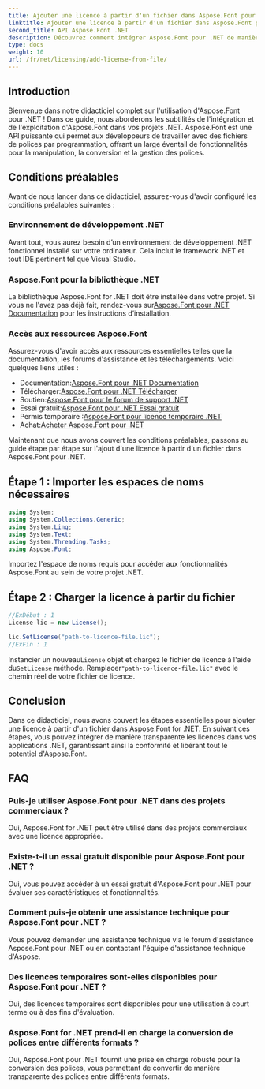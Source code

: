 ```yaml
---
title: Ajouter une licence à partir d'un fichier dans Aspose.Font pour .NET
linktitle: Ajouter une licence à partir d'un fichier dans Aspose.Font pour .NET
second_title: API Aspose.Font .NET
description: Découvrez comment intégrer Aspose.Font pour .NET de manière transparente dans vos projets grâce à notre didacticiel complet. Libérez tout le potentiel de la manipulation des polices.
type: docs
weight: 10
url: /fr/net/licensing/add-license-from-file/
---
```

## Introduction
Bienvenue dans notre didacticiel complet sur l'utilisation d'Aspose.Font pour .NET ! Dans ce guide, nous aborderons les subtilités de l'intégration et de l'exploitation d'Aspose.Font dans vos projets .NET. Aspose.Font est une API puissante qui permet aux développeurs de travailler avec des fichiers de polices par programmation, offrant un large éventail de fonctionnalités pour la manipulation, la conversion et la gestion des polices.
## Conditions préalables
Avant de nous lancer dans ce didacticiel, assurez-vous d'avoir configuré les conditions préalables suivantes :
### Environnement de développement .NET
Avant tout, vous aurez besoin d’un environnement de développement .NET fonctionnel installé sur votre ordinateur. Cela inclut le framework .NET et tout IDE pertinent tel que Visual Studio.
### Aspose.Font pour la bibliothèque .NET
 La bibliothèque Aspose.Font for .NET doit être installée dans votre projet. Si vous ne l'avez pas déjà fait, rendez-vous sur[Aspose.Font pour .NET Documentation](https://reference.aspose.com/font/net/) pour les instructions d’installation.
### Accès aux ressources Aspose.Font
Assurez-vous d'avoir accès aux ressources essentielles telles que la documentation, les forums d'assistance et les téléchargements. Voici quelques liens utiles :
-  Documentation:[Aspose.Font pour .NET Documentation](https://reference.aspose.com/font/net/)
-  Télécharger:[Aspose.Font pour .NET Télécharger](https://releases.aspose.com/font/net/)
-  Soutien:[Aspose.Font pour le forum de support .NET](https://forum.aspose.com/c/font/41)
-  Essai gratuit:[Aspose.Font pour .NET Essai gratuit](https://releases.aspose.com/)
-  Permis temporaire :[Aspose.Font pour licence temporaire .NET](https://purchase.aspose.com/temporary-license/)
-  Achat:[Acheter Aspose.Font pour .NET](https://purchase.aspose.com/buy)

Maintenant que nous avons couvert les conditions préalables, passons au guide étape par étape sur l'ajout d'une licence à partir d'un fichier dans Aspose.Font pour .NET.

## Étape 1 : Importer les espaces de noms nécessaires

```csharp
using System;
using System.Collections.Generic;
using System.Linq;
using System.Text;
using System.Threading.Tasks;
using Aspose.Font;
```

Importez l'espace de noms requis pour accéder aux fonctionnalités Aspose.Font au sein de votre projet .NET.

## Étape 2 : Charger la licence à partir du fichier

```csharp
//ExDébut : 1
License lic = new License();

lic.SetLicense("path-to-licence-file.lic");
//ExFin : 1
```

 Instancier un nouveau`License` objet et chargez le fichier de licence à l'aide du`SetLicense` méthode. Remplacer`"path-to-licence-file.lic"` avec le chemin réel de votre fichier de licence.

## Conclusion
Dans ce didacticiel, nous avons couvert les étapes essentielles pour ajouter une licence à partir d'un fichier dans Aspose.Font for .NET. En suivant ces étapes, vous pouvez intégrer de manière transparente les licences dans vos applications .NET, garantissant ainsi la conformité et libérant tout le potentiel d'Aspose.Font.
## FAQ
### Puis-je utiliser Aspose.Font pour .NET dans des projets commerciaux ?
Oui, Aspose.Font for .NET peut être utilisé dans des projets commerciaux avec une licence appropriée.
### Existe-t-il un essai gratuit disponible pour Aspose.Font pour .NET ?
Oui, vous pouvez accéder à un essai gratuit d'Aspose.Font pour .NET pour évaluer ses caractéristiques et fonctionnalités.
### Comment puis-je obtenir une assistance technique pour Aspose.Font pour .NET ?
Vous pouvez demander une assistance technique via le forum d'assistance Aspose.Font pour .NET ou en contactant l'équipe d'assistance technique d'Aspose.
### Des licences temporaires sont-elles disponibles pour Aspose.Font pour .NET ?
Oui, des licences temporaires sont disponibles pour une utilisation à court terme ou à des fins d'évaluation.
### Aspose.Font for .NET prend-il en charge la conversion de polices entre différents formats ?
Oui, Aspose.Font pour .NET fournit une prise en charge robuste pour la conversion des polices, vous permettant de convertir de manière transparente des polices entre différents formats.